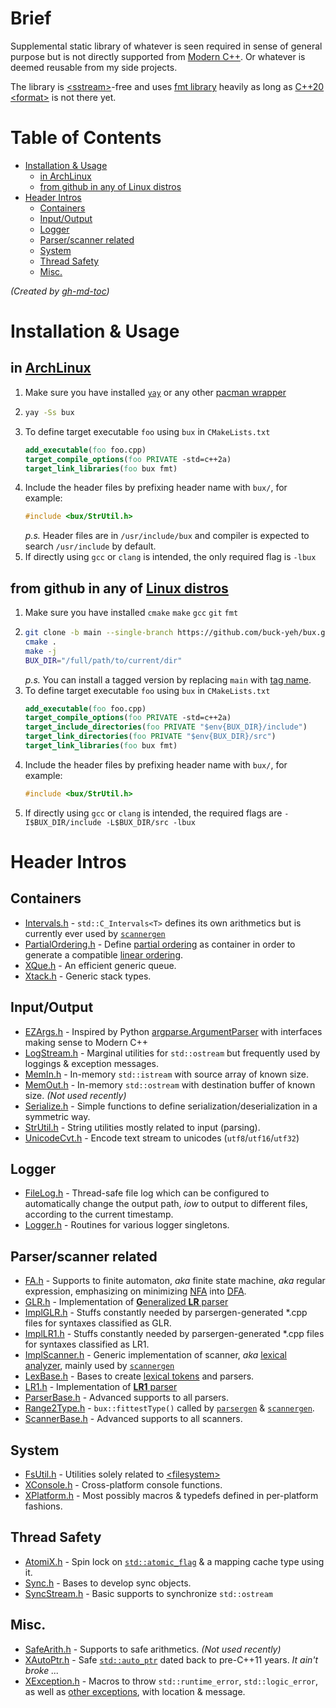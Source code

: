 # Brief
Supplemental static library of whatever is seen required in sense of general purpose but is not directly supported from [Modern C++](https://www.modernescpp.com/index.php/what-is-modern-c). Or whatever is deemed reusable from my side projects. 

The library is [\<sstream\>](https://en.cppreference.com/w/cpp/header/sstream)-free and uses [fmt library](https://github.com/fmtlib/fmt) heavily as long as [C++20 \<format\>](https://en.cppreference.com/w/cpp/utility/format) is not there yet.

# Table of Contents
   * [Installation &amp; Usage](#installation--usage)
      * [in ArchLinux](#in-archlinux)
      * [from github in any of Linux distros](#from-github-in-any-of-linux-distros)
   * [Header Intros](#header-intros)
      * [Containers](#containers)
      * [Input/Output](#inputoutput)
      * [Logger](#logger)
      * [Parser/scanner related](#parserscanner-related)
      * [System](#system)
      * [Thread Safety](#thread-safety)
      * [Misc.](#misc)

*(Created by [gh-md-toc](https://github.com/ekalinin/github-markdown-toc))*

# Installation & Usage
## in [ArchLinux](https://archlinux.org/)
1. Make sure you have installed [`yay`](https://aur.archlinux.org/packages/yay/) or any other [pacman wrapper](https://wiki.archlinux.org/index.php/AUR_helpers)
2. ~~~bash
   yay -Ss bux
   ~~~
3. To define target executable `foo` using `bux` in `CMakeLists.txt`
   ~~~cmake
   add_executable(foo foo.cpp)
   target_compile_options(foo PRIVATE -std=c++2a)
   target_link_libraries(foo bux fmt)
   ~~~
4. Include the header files by prefixing header name with `bux/`, for example:
   ~~~c++
   #include <bux/StrUtil.h>
   ~~~
   *p.s.* Header files are in `/usr/include/bux` and compiler is expected to search `/usr/include` by default.
5. If directly using `gcc` or `clang` is intended, the only required flag is `-lbux`
## from github in any of [Linux distros](https://distrowatch.com/)
1. Make sure you have installed `cmake` `make` `gcc` `git` `fmt`
2. ~~~bash
   git clone -b main --single-branch https://github.com/buck-yeh/bux.git .
   cmake .
   make -j
   BUX_DIR="/full/path/to/current/dir"
   ~~~
   *p.s.* You can install a tagged version by replacing `main` with [tag name](https://github.com/buck-yeh/bux/tags).
3. To define target executable `foo` using `bux` in `CMakeLists.txt`
   ~~~cmake
   add_executable(foo foo.cpp)
   target_compile_options(foo PRIVATE -std=c++2a)
   target_include_directories(foo PRIVATE "$env{BUX_DIR}/include") 
   target_link_directories(foo PRIVATE "$env{BUX_DIR}/src") 
   target_link_libraries(foo bux fmt)
   ~~~
4. Include the header files by prefixing header name with `bux/`, for example:
   ~~~c++
   #include <bux/StrUtil.h>
   ~~~
5. If directly using `gcc` or `clang` is intended, the required flags are `-I$BUX_DIR/include -L$BUX_DIR/src -lbux`

# Header Intros
## Containers
* [Intervals.h](include/bux/Intervals.h) - `std::C_Intervals<T>` defines its own arithmetics but is currently ever used by [`scannergen`](https://github.com/buck-yeh/parsergen/tree/main/ScannerGen)
* [PartialOrdering.h](include/bux/PartialOrdering.h) - Define [partial ordering](https://en.wikipedia.org/wiki/Partially_ordered_set) as container in order to generate a compatible [linear ordering](https://en.wikipedia.org/wiki/Total_order). 
* [XQue.h](include/bux/XQue.h) - An efficient generic queue. 
* [Xtack.h](include/bux/Xtack.h) - Generic stack types. 

## Input/Output
* [EZArgs.h](include/bux/EZArgs.h) - Inspired by Python [argparse.ArgumentParser](https://docs.python.org/3/library/argparse.html#argumentparser-objects) with interfaces making sense to Modern C++
* [LogStream.h](include/bux/LogStream.h) - Marginal utilities for `std::ostream` but frequently used by loggings & exception messages.
* [MemIn.h](include/bux/MemIn.h) - In-memory `std::istream` with source array of known size.
* [MemOut.h](include/bux/MemOut.h) - In-memory `std::ostream` with destination buffer of known size. *(Not used recently)*
* [Serialize.h](include/bux/Serialize.h) - Simple functions to define serialization/deserialization in a symmetric way.
* [StrUtil.h](include/bux/StrUtil.h) - String utilities mostly related to input (parsing).
* [UnicodeCvt.h](include/bux/UnicodeCvt.h) - Encode text stream to unicodes (`utf8`/`utf16`/`utf32`)

## Logger
* [FileLog.h](include/bux/FileLog.h) - Thread-safe file log which can be configured to automatically change the output path, *iow* to output to different files,  according to the current timestamp.
* [Logger.h](include/bux/Logger.h) - Routines for various logger singletons.

## Parser/scanner related
* [FA.h](include/bux/FA.h) - Supports to finite automaton, *aka* finite state machine, *aka* regular expression, emphasizing on minimizing [NFA](https://en.wikipedia.org/wiki/Nondeterministic_finite_automaton) into [DFA](https://en.wikipedia.org/wiki/Deterministic_finite_automaton).
* [GLR.h](include/bux/GLR.h) - Implementation of [**G**eneralized **LR** parser](https://en.wikipedia.org/wiki/GLR_parser)
* [ImplGLR.h](include/bux/ImplGLR.h) - Stuffs constantly needed by parsergen-generated *.cpp files for syntaxes classified as GLR.
* [ImplLR1.h](include/bux/ImplLR1.h) - Stuffs constantly needed by parsergen-generated *.cpp files for syntaxes classified as LR1.
* [ImplScanner.h](include/bux/ImplScanner.h) - Generic implementation of scanner, *aka* [lexical analyzer](https://en.wikipedia.org/wiki/Lexical_analysis), mainly used by [`scannergen`](https://github.com/buck-yeh/parsergen/tree/main/ScannerGen)
* [LexBase.h](include/bux/LexBase.h) - Bases to create [lexical tokens](https://en.wikipedia.org/wiki/Lexical_analysis#Token) and parsers. 
* [LR1.h](include/bux/LR1.h) - Implementation of [**LR1** parser](https://en.wikipedia.org/wiki/Canonical_LR_parser)
* [ParserBase.h](include/bux/ParserBase.h) - Advanced supports to all parsers.
* [Range2Type.h](include/bux/Range2Type.h) - `bux::fittestType()` called by [`parsergen`](https://github.com/buck-yeh/parsergen/tree/main/ParserGen) & [`scannergen`](https://github.com/buck-yeh/parsergen/tree/main/ScannerGen).
* [ScannerBase.h](include/bux/ScannerBase.h) - Advanced supports to all scanners.

## System
* [FsUtil.h](include/bux/FsUtil.h) - Utilities solely related to [\<filesystem\>](https://en.cppreference.com/w/cpp/header/filesystem)
* [XConsole.h](include/bux/XConsole.h) - Cross-platform console functions.
* [XPlatform.h](include/bux/XPlatform.h) - Most possibly macros & typedefs defined in per-platform fashions.

## Thread Safety
* [AtomiX.h](include/bux/AtomiX.h) - Spin lock on [`std::atomic_flag`](https://en.cppreference.com/w/cpp/atomic/atomic_flag) & a mapping cache type using it.
* [Sync.h](include/bux/Sync.h) - Bases to develop sync objects.
* [SyncStream.h](include/bux/SyncStream.h) - Basic supports to synchronize `std::ostream`

## Misc.
* [SafeArith.h](include/bux/SafeArith.h) - Supports to safe arithmetics. *(Not used recently)*
* [XAutoPtr.h](include/bux/XAutoPtr.h) - Safe [`std::auto_ptr`](https://en.cppreference.com/w/cpp/memory/auto_ptr) dated back to pre-C++11 years. *It ain't broke ...*
* [XException.h](include/bux/XException.h) - Macros to throw `std::runtime_error`, `std::logic_error`, as well as [other exceptions](https://en.cppreference.com/w/cpp/header/stdexcept), with location & message.
